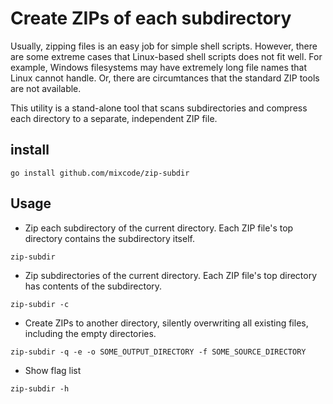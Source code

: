 
# Create ZIPs of each subdirectory

Usually, zipping files is an easy job for simple shell scripts. However, there are some extreme cases that Linux-based shell scripts does not fit well. For example, Windows filesystems may have extremely long file names that Linux cannot handle. Or, there are circumtances that the standard ZIP tools are not available.

This utility is a stand-alone tool that scans subdirectories and compress each directory to a separate, independent ZIP file.


## install

```
go install github.com/mixcode/zip-subdir
```

## Usage

* Zip each subdirectory of the current directory. Each ZIP file's top directory contains the subdirectory itself.
```
zip-subdir
```

* Zip subdirectories of the current directory. Each ZIP file's top directory has contents of the subdirectory.
```
zip-subdir -c
```

* Create ZIPs to another directory, silently overwriting all existing files, including the empty directories.
```
zip-subdir -q -e -o SOME_OUTPUT_DIRECTORY -f SOME_SOURCE_DIRECTORY
```

* Show flag list
```
zip-subdir -h
```


